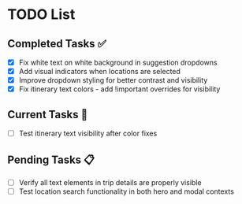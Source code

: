 # TODO List

## Completed Tasks ✅

- [x] Fix white text on white background in suggestion dropdowns
- [x] Add visual indicators when locations are selected  
- [x] Improve dropdown styling for better contrast and visibility
- [x] Fix itinerary text colors - add !important overrides for visibility

## Current Tasks 🔄

- [ ] Test itinerary text visibility after color fixes

## Pending Tasks 📋

- [ ] Verify all text elements in trip details are properly visible
- [ ] Test location search functionality in both hero and modal contexts
